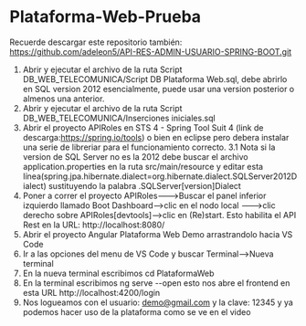 # Plataforma-Web-Prueba
Recuerde descargar este repositorio también: https://github.com/adeleon5/API-RES-ADMIN-USUARIO-SPRING-BOOT.git
1. Abrir y ejecutar el archivo de la ruta Script DB_WEB_TELECOMUNICA/Script DB Plataforma Web.sql, debe abrirlo en SQL version 2012 esencialmente, puede usar una version posterior o almenos una anterior.
2. Abrir y ejecutar el archivo de la ruta Script DB_WEB_TELECOMUNICA/Inserciones iniciales.sql
3. Abrir el proyecto APIRoles en STS 4 - Spring Tool Suit 4 (link de descarga:https://spring.io/tools) o bien en eclipse pero debera instalar una serie de libreriar para el funcionamiento correcto. 
   3.1 Nota si la version de SQL Server no es la 2012 debe buscar el archivo application.properties en la ruta src/main/resource y editar esta línea(spring.jpa.hibernate.dialect=org.hibernate.dialect.SQLServer2012Dialect) sustituyendo la  palabra .SQLServer[version]Dialect
4. Poner a correr el proyecto APIRoles--->Buscar el panel inferior izquierdo llamado Boot Dashboard-->clic en el nodo local --->clic derecho sobre APIRoles[devtools]-->clic en (Re)start. Esto habilita el API Rest en la URL: http://localhost:8080/
5. Abrir el proyecto Angular Plataforma Web Demo arrastrandolo hacia VS Code
6. Ir a las opciones del menu de VS Code y buscar Terminal-->Nueva terminal
7. En la nueva terminal escribimos cd PlataformaWeb
8. En la terminal escribimos ng serve --open esto nos abre el frontend en esta URL http://localhost:4200/login
9. Nos logueamos con el usuario: demo@gmail.com y la clave: 12345 y ya podemos hacer uso de la plataforma como se ve en el video
